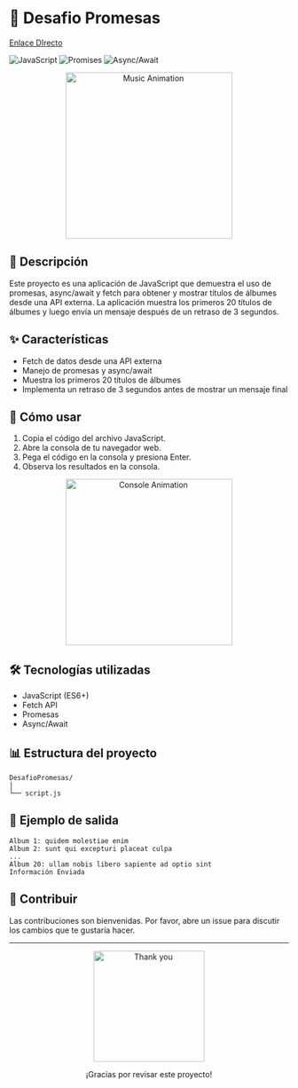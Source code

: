 # 🎵 Desafio Promesas

[Enlace DIrecto](https://desafio-promesas-ivory.vercel.app/)

![JavaScript](https://img.shields.io/badge/javascript-%23323330.svg?style=for-the-badge&logo=javascript&logoColor=%23F7DF1E)
![Promises](https://img.shields.io/badge/promises-%23B7178C.svg?style=for-the-badge&logo=javascript&logoColor=white)
![Async/Await](https://img.shields.io/badge/async%2Fawait-%23000000.svg?style=for-the-badge&logo=javascript&logoColor=white)

<p align="center">
  <img src="https://media.giphy.com/media/13FrpeVH09Zrb2/giphy.gif" alt="Music Animation" width="300">
</p>

## 📌 Descripción

Este proyecto es una aplicación de JavaScript que demuestra el uso de promesas, async/await y fetch para obtener y mostrar títulos de álbumes desde una API externa. La aplicación muestra los primeros 20 títulos de álbumes y luego envía un mensaje después de un retraso de 3 segundos.

## ✨ Características

- Fetch de datos desde una API externa
- Manejo de promesas y async/await
- Muestra los primeros 20 títulos de álbumes
- Implementa un retraso de 3 segundos antes de mostrar un mensaje final

## 🚀 Cómo usar

1. Copia el código del archivo JavaScript.
2. Abre la consola de tu navegador web.
3. Pega el código en la consola y presiona Enter.
4. Observa los resultados en la consola.

<p align="center">
  <img src="https://media.giphy.com/media/QUmpqPoJ886Iw/giphy.gif" alt="Console Animation" width="300">
</p>

## 🛠️ Tecnologías utilizadas

- JavaScript (ES6+)
- Fetch API
- Promesas
- Async/Await

## 📊 Estructura del proyecto

```
DesafioPromesas/
│
└── script.js
```

## 📝 Ejemplo de salida

```
Album 1: quidem molestiae enim
Album 2: sunt qui excepturi placeat culpa
...
Album 20: ullam nobis libero sapiente ad optio sint
Información Enviada
```

## 👥 Contribuir

Las contribuciones son bienvenidas. Por favor, abre un issue para discutir los cambios que te gustaría hacer.

---

<p align="center">
  <img src="https://media.giphy.com/media/3oKIPnAiaMCws8nOsE/giphy.gif" alt="Thank you" width="200">
</p>

<p align="center">
  ¡Gracias por revisar este proyecto!
</p>